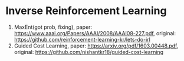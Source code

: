 # Inverse Reinforcement Learning
1. MaxEnt(got prob, fixing), paper: https://www.aaai.org/Papers/AAAI/2008/AAAI08-227.pdf, original: https://github.com/reinforcement-learning-kr/lets-do-irl
2. Guided Cost Learning, paper: https://arxiv.org/pdf/1603.00448.pdf, original: https://github.com/nishantkr18/guided-cost-learning
